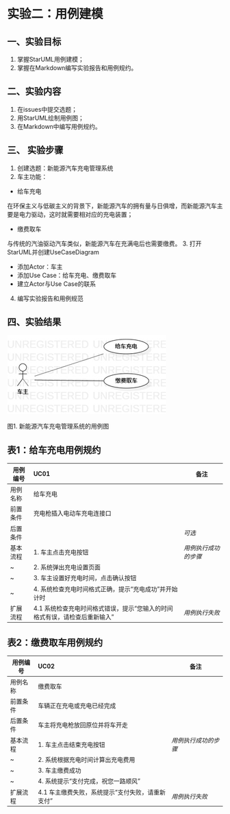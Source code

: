 # 实验二：用例建模  

## 一、实验目标

1. 掌握StarUML用例建模；  
2. 掌握在Markdown编写实验报告和用例规约。

## 二、实验内容  

1. 在issues中提交选题；  
2. 用StarUML绘制用例图；  
3. 在Markdown中编写用例规约。  

## 三、 实验步骤

1. 创建选题：新能源汽车充电管理系统
2. 车主功能：
- 给车充电

在环保主义与低碳主义的背景下，新能源汽车的拥有量与日俱增，而新能源汽车主要是电力驱动，这时就需要相对应的充电装置；
- 缴费取车

与传统的汽油驱动汽车类似，新能源汽车在充满电后也需要缴费。
3. 打开StarUML并创建UseCaseDiagram
- 添加Actor：车主
- 添加Use Case：给车充电、缴费取车
- 建立Actor与Use Case的联系
4. 编写实验报告和用例规范

## 四、实验结果
![用例图](./lab2_UseCaseDiagram.png)

图1. 新能源汽车充电管理系统的用例图  

## 表1：给车充电用例规约
用例编号  | UC01 | 备注  
-|:-|-  
用例名称  | 给车充电 |   
前置条件  | 充电枪插入电动车充电连接口     | 
后置条件  |      | *可选*   
基本流程  | 1. 车主点击充电按钮  |*用例执行成功的步骤*    
~| 2. 系统弹出充电设置页面  |   
~| 3. 车主设置好充电时间，点击确认按钮  |   
~| 4. 系统检查充电时间格式正确，提示“充电成功”并开始计时 |   
扩展流程  | 4.1 系统检查充电时间格式错误，提示“您输入的时间格式有误，请检查后重新输入”  |*用例执行失败*   

## 表2：缴费取车用例规约  

用例编号  | UC02 | 备注  
-|:-|-  
用例名称  | 缴费取车  |   
前置条件  | 车辆正在充电或充电已经完成    |   
后置条件  | 车主将充电枪放回原位并将车开走    | 
基本流程  | 1. 车主点击结束充电按钮  |*用例执行成功的步骤*    
~| 2. 系统根据充电时间计算出充电费用  |   
~| 3. 车主缴费成功  |   
~| 4. 系统提示“支付完成，祝您一路顺风”  |   
扩展流程  | 4.1 车主缴费失败，系统提示“支付失败，请重新支付” |*用例执行失败* 